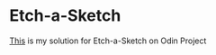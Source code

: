 # Etch-a-Sketch
[This](https://markanjski.github.io/Etch-a-Sketch/) is my solution for  Etch-a-Sketch on Odin Project 
